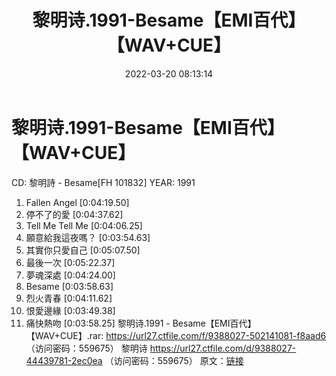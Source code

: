 ﻿---
title: 黎明诗.1991-Besame【EMI百代】【WAV+CUE】
date: 2022-03-20 08:13:14
categories: WAV车载音乐、镜像
tags: 华语中文
---
# 黎明诗.1991-Besame【EMI百代】【WAV+CUE】

CD: 黎明詩 - Besame[FH 101832]
YEAR: 1991
01. Fallen Angel
[0:04:19.50]
02. 停不了的愛
[0:04:37.62]
03. Tell Me Tell Me
[0:04:06.25]
04. 願意給我這夜嗎？
[0:03:54.63]
05. 其實你只愛自己
[0:05:07.50]
06. 最後一次
[0:05:22.37]
07. 夢魂深處
[0:04:24.00]
08. Besame
[0:03:58.63]
09. 烈火青春
[0:04:11.62]
10. 恨愛邊緣
[0:03:49.38]
11. 痛快熱吻
[0:03:58.25]
黎明诗.1991 - Besame【EMI百代】【WAV+CUE】.rar: https://url27.ctfile.com/f/9388027-502141081-f8aad6
（访问密码：559675）
黎明诗
https://url27.ctfile.com/d/9388027-44439781-2ec0ea
（访问密码：559675）
原文：[链接](https://blog.sina.com.cn/s/blog_1647c7e7601030wae.html)